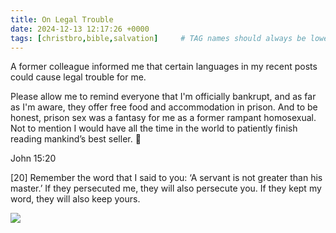 ```yaml
---
title: On Legal Trouble
date: 2024-12-13 12:17:26 +0000
tags: [christbro,bible,salvation]     # TAG names should always be lowercase
---
```


A former colleague informed me that certain languages in my recent posts could cause legal trouble for me.

Please allow me to remind everyone that I'm officially bankrupt, and as far as I'm aware, they offer free food and accommodation in prison. And to be honest, prison sex was a fantasy for me as a former rampant homosexual. Not to mention I would have all the time in the world to patiently finish reading mankind’s best seller. 🫨

John 15:20

[20] Remember the word that I said to you: ‘A servant is not greater than his master.’ If they persecuted me, they will also persecute you. If they kept my word, they will also keep yours.

![](/0f09a5ecefd3d76a5dcc66e5bcb7fa3f.jpeg)